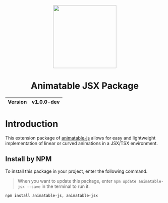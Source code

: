 <div align="center">
  <img width="200px" src="https://github.com/user-attachments/assets/ccc4a353-7903-4a49-a92d-26b6dfa1d200">
  <h1>Animatable JSX Package</h1>
  <table>
        <thead>
          <tr>
            <th>Version</th>
            <th>v1.0.0-dev</th>
          </tr>
        </tbody>
    </table>
</div>

# Introduction
This extension package of [animatable-js](https://github.com/animatable-js/animatable_js) allows for easy and lightweight implementation of linear or curved animations in a JSX/TSX environment.

## Install by NPM
To install this package in your project, enter the following command.

> When you want to update this package, enter `npm update animatable-jsx --save` in the terminal to run it.

```
npm install animatable-js, animatable-jsx
```